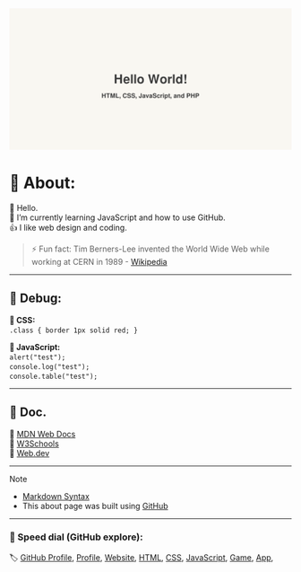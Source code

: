 <!-- About v.1.4.0 -->
<!-- Logo: oval - inspired by Patreon new logo, before that it was a circle. -->

<!--![profile banner](github-profile-banner-page.png)-->
<picture>
  <source media="(prefers-color-scheme: dark)" srcset="/github-profile-banner-dark.png">
  <source media="(prefers-color-scheme: light)" srcset="/github-profile-banner-light.png">
  <img alt="banner" src="/github-profile-banner-light.png">
</picture>


# 👤 About:  

👋 Hello.  
🌱 I’m currently learning JavaScript and how to use GitHub.  
👍 I like web design and coding.  
> ⚡ Fun fact: Tim Berners-Lee invented the World Wide Web while working at CERN in 1989 - [Wikipedia](https://en.wikipedia.org/wiki/History_of_the_World_Wide_Web)

---
  
## 🐞 Debug:
**🎨 CSS:**  
`.class { border 1px solid red; }`  

  
**📜 JavaScript:**  
`alert("test");`  
`console.log("test");`  
`console.table("test");`  

---
  
## 📄 Doc.
  
🔗 [MDN Web Docs](https://developer.mozilla.org/)  
🔗 [W3Schools](https://www.w3schools.com/)  
🔗 [Web.dev](https://web.dev/)
  
---
  
> [!NOTE]
> - [Markdown Syntax](https://docs.github.com/github/writing-on-github/getting-started-with-writing-and-formatting-on-github/basic-writing-and-formatting-syntax)  
> - This about page was built using [GitHub](https://github.com/)  
  
---
  
### 🚀 Speed dial (GitHub explore):  
🏷️ [GitHub Profile](https://github.com/topics/github-profile?s=updated),
[Profile](https://github.com/topics/profile?s=updated),
[Website](https://github.com/topics/website?s=updated),
[HTML](https://github.com/topics/HTML?s=updated),
[CSS](https://github.com/topics/css?s=updated),
[JavaScript](https://github.com/topics/javascript?s=updated),
[Game](https://github.com/topics/game?s=updated),
[App](https://github.com/topics/app?s=updated),
  


<!--
** is a ✨ _special_ ✨ repository because its `README.md` (this file) appears on your GitHub profile.

- ⚡ Fun fact: "Tim Berners-Lee invented the World Wide Web while working at CERN in 1989"

- 🔭 I’m currently working on ...
- 🌱 I’m currently learning ...
- 👯 I’m looking to collaborate on ...
- 🤔 I’m looking for help with ...
- 💬 Ask me about ...
- 📫 How to reach me: ...
- 😄 Pronouns: ...
- ⚡ Fun fact: ...
-->


